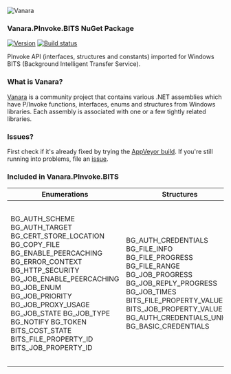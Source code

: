 ﻿![Vanara](https://raw.githubusercontent.com/dahall/Vanara/master/docs/icons/VanaraHeading.png)
### **Vanara.PInvoke.BITS NuGet Package**
[![Version](https://img.shields.io/nuget/v/Vanara.PInvoke.BITS?label=NuGet&style=flat-square)](https://github.com/dahall/Vanara/releases)
[![Build status](https://img.shields.io/appveyor/build/dahall/vanara?label=AppVeyor%20build&style=flat-square)](https://ci.appveyor.com/project/dahall/vanara)

PInvoke API (interfaces, structures and constants) imported for Windows BITS (Background Intelligent Transfer Service).

### **What is Vanara?**

[Vanara](https://github.com/dahall/Vanara) is a community project that contains various .NET assemblies which have P/Invoke functions, interfaces, enums and structures from Windows libraries. Each assembly is associated with one or a few tightly related libraries.

### **Issues?**

First check if it's already fixed by trying the [AppVeyor build](https://ci.appveyor.com/nuget/vanara-prerelease).
If you're still running into problems, file an [issue](https://github.com/dahall/Vanara/issues).

### **Included in Vanara.PInvoke.BITS**

Enumerations | Structures | Interfaces
--- | --- | ---
BG_AUTH_SCHEME BG_AUTH_TARGET BG_CERT_STORE_LOCATION BG_COPY_FILE BG_ENABLE_PEERCACHING BG_ERROR_CONTEXT BG_HTTP_SECURITY BG_JOB_ENABLE_PEERCACHING BG_JOB_ENUM BG_JOB_PRIORITY BG_JOB_PROXY_USAGE BG_JOB_STATE BG_JOB_TYPE BG_NOTIFY BG_TOKEN BITS_COST_STATE BITS_FILE_PROPERTY_ID BITS_JOB_PROPERTY_ID            | BG_AUTH_CREDENTIALS BG_FILE_INFO BG_FILE_PROGRESS BG_FILE_RANGE BG_JOB_PROGRESS BG_JOB_REPLY_PROGRESS BG_JOB_TIMES BITS_FILE_PROPERTY_VALUE BITS_JOB_PROPERTY_VALUE BG_AUTH_CREDENTIALS_UNION BG_BASIC_CREDENTIALS                   | IBackgroundCopyCallback IBackgroundCopyCallback2 IBackgroundCopyCallback3 IBackgroundCopyError IBackgroundCopyFile IBackgroundCopyFile2 IBackgroundCopyFile3 IBackgroundCopyFile4 IBackgroundCopyFile5 IBackgroundCopyFile6 IBackgroundCopyJob IBackgroundCopyJob2 IBackgroundCopyJob3 IBackgroundCopyJob4 IBackgroundCopyJob5 IBackgroundCopyJobHttpOptions IBackgroundCopyJobHttpOptions2 IBackgroundCopyJobHttpOptions3 IBackgroundCopyManager IBackgroundCopyServerCertificateValidationCallback IBitsPeer IBitsPeerCacheAdministration IBitsPeerCacheRecord IBitsTokenOptions IEnumBackgroundCopyFiles IEnumBackgroundCopyJobs IEnumBitsPeerCacheRecords IEnumBitsPeers 
